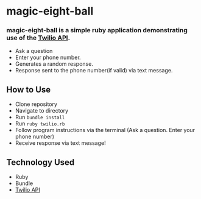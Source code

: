 # magic-eight-ball

### magic-eight-ball is a simple ruby application demonstrating use of the [Twilio API](https://www.twilio.com/docs/api). 
 * Ask a question
 * Enter your phone number. 
 * Generates a random response.
 * Response sent to the phone number(if valid) via text message.

## How to Use
  * Clone repository
  * Navigate to directory
  * Run `bundle install`
  * Run `ruby twilio.rb`
  * Follow program instructions via the terminal (Ask a question. Enter your phone number)
  * Receive response via text message!

## Technology Used
  * Ruby
  * Bundle
  * [Twilio API](https://www.twilio.com/docs/api)
